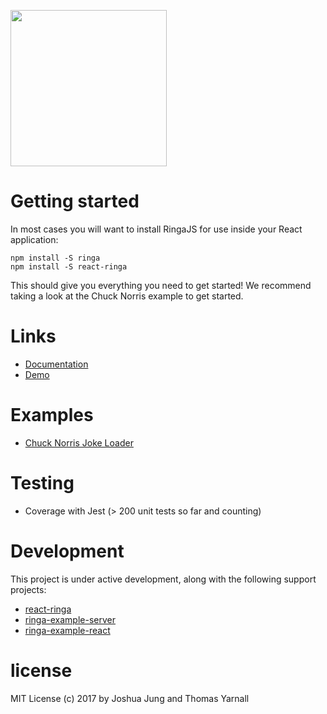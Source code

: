 [<img src="http://www.jungdigital.com/public/ringa/logo/ringa.png" width="250">](http://demo.ringajs.com)

# Getting started

In most cases you will want to install RingaJS for use inside your React application:

    npm install -S ringa
    npm install -S react-ringa
    
This should give you everything you need to get started! We recommend taking a look at the Chuck Norris example to get started.

# Links

* [Documentation](http://www.ringajs.com)
* [Demo](http://demo.ringajs.com)

# Examples

* [Chuck Norris Joke Loader](https://github.com/joshjung/ringa-example-chuck-norris)

# Testing

* Coverage with Jest (> 200 unit tests so far and counting)

# Development

This project is under active development, along with the following support projects:

* [react-ringa](https://github.com/jung-digital/react-ringa)
* [ringa-example-server](https://github.com/jung-digital/ringa-example-server)
* [ringa-example-react](https://github.com/jung-digital/ringa-example-react)

# license

MIT License (c) 2017 by Joshua Jung and Thomas Yarnall
